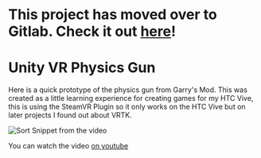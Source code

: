 # This project has moved over to Gitlab. Check it out [here](https://gitlab.com/ben-w/vr-physicsgun)!

# **Unity VR Physics Gun**
Here is a quick prototype of the physics gun from Garry's Mod.
This was created as a little learning experience for creating games for my HTC Vive, this is using the SteamVR Plugin so it only works on the HTC Vive but on later projects I found out about VRTK.

![Sort Snippet from the video](https://media.giphy.com/media/1HL8eli8gTaSmEpHJb/giphy.gif)

You can watch the video [on youtube](https://www.youtube.com/watch?v=igGuFeVMc8g)
